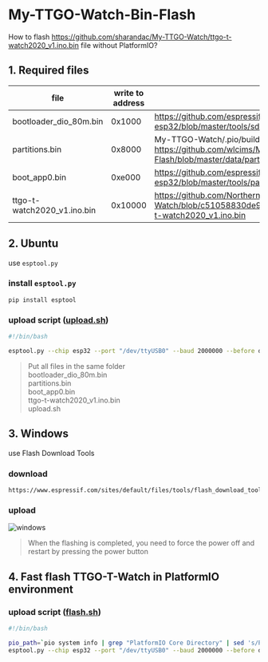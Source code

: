 # My-TTGO-Watch-Bin-Flash

How to flash https://github.com/sharandac/My-TTGO-Watch/ttgo-t-watch2020_v1.ino.bin file without PlatformIO?


## 1. Required files

file|write to address|from
---|---|---
bootloader_dio_80m.bin|0x1000|https://github.com/espressif/arduino-esp32/blob/master/tools/sdk/esp32/bin/bootloader_dio_80m.bin
partitions.bin|0x8000|My-TTGO-Watch/.pio/build/ttgo-t-watch/partitions.bin or https://github.com/wlcims/My-TTGO-Watch-Bin-Flash/blob/master/data/partitions.bin
boot_app0.bin|0xe000|https://github.com/espressif/arduino-esp32/blob/master/tools/partitions/boot_app0.bin
ttgo-t-watch2020_v1.ino.bin|0x10000|https://github.com/NorthernDIY/My-TTGO-Watch/blob/c51058830de97b24a1c1b84dd75980b8e34910a9/ttgo-t-watch2020_v1.ino.bin


## 2. Ubuntu

use `esptool.py`

### install `esptool.py`
```
pip install esptool
```

### upload script ([upload.sh](upload.sh))
```bash
#!/bin/bash

esptool.py --chip esp32 --port "/dev/ttyUSB0" --baud 2000000 --before default_reset --after hard_reset write_flash -z --flash_mode dio --flash_freq 80m --flash_size detect 0x1000 bootloader_dio_80m.bin 0x8000 partitions.bin 0xe000 boot_app0.bin 0x10000 ttgo-t-watch2020_v1.ino.bin
```
> Put all files in the same folder   
> bootloader_dio_80m.bin  
> partitions.bin  
> boot_app0.bin  
> ttgo-t-watch2020_v1.ino.bin  
> upload.sh

## 3. Windows

use Flash Download Tools

### download
```
https://www.espressif.com/sites/default/files/tools/flash_download_tool_3.9.3.zip
```

### upload 
![windows](https://raw.githubusercontent.com/wlcims/My-TTGO-Watch-Bin-Flash/master/images/Windows10.PNG)
> When the flashing is completed, you need to force the power off and restart by pressing the power button


## 4. Fast flash TTGO-T-Watch in PlatformIO environment


### upload script ([flash.sh](flash.sh))
```bash
#!/bin/bash

pio_path=`pio system info | grep "PlatformIO Core Directory" | sed 's/PlatformIO Core Directory\s*//'`
esptool.py --chip esp32 --port "/dev/ttyUSB0" --baud 2000000 --before default_reset --after hard_reset write_flash -z --flash_mode dio --flash_freq 80m --flash_size detect 0x1000 ${pio_path}/packages/framework-arduinoespressif32/tools/sdk/bin/bootloader_dio_80m.bin 0x8000 .pio/build/ttgo-t-watch/partitions.bin 0xe000 ${pio_path}/packages/framework-arduinoespressif32/tools/partitions/boot_app0.bin 0x10000 .pio/build/ttgo-t-watch/firmware.bin
```
